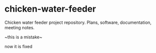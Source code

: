 # chicken-water-feeder
Chicken water feeder project repository. Plans, software, documentation, meeting notes.


~this is a mistake~

now it is fixed
